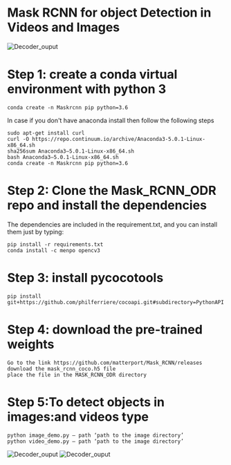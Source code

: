 # Mask RCNN for object Detection in Videos and Images
![Decoder_ouput](https://github.com/surajitsaikia27/MASK_RCNN_ODR/blob/master/surf.png)
# Step 1: create a conda virtual environment with python 3

```
conda create -n Maskrcnn pip python=3.6
```
In case if you don't have anaconda install then follow the following steps
```
sudo apt-get install curl
curl -O https://repo.continuum.io/archive/Anaconda3-5.0.1-Linux-x86_64.sh
sha256sum Anaconda3–5.0.1-Linux-x86_64.sh
bash Anaconda3–5.0.1-Linux-x86_64.sh
conda create -n Maskrcnn pip python=3.6
```
# Step 2: Clone the Mask_RCNN_ODR repo and install the dependencies
The dependencies are included in the requirement.txt, and you can install them just by typing:
```
pip install -r requirements.txt
conda install -c menpo opencv3
```
# Step 3: install pycocotools
```
pip install git+https://github.com/philferriere/cocoapi.git#subdirectory=PythonAPI
```

# Step 4: download the pre-trained weights
```
Go to the link https://github.com/matterport/Mask_RCNN/releases
download the mask_rcnn_coco.h5 file
place the file in the MASK_RCNN_ODR directory
```
# Step 5:To detect objects in images:and videos type
```
python image_demo.py — path ‘path to the image directory’
python video_demo.py — path ‘path to the image directory’
```
![Decoder_ouput](https://github.com/surajitsaikia27/MASK_RCNN_ODR/blob/master/maskmallorca.png)
![Decoder_ouput](https://github.com/surajitsaikia27/MASK_RCNN_ODR/blob/master/masksalce.png)

